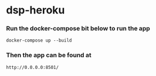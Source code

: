 # dsp-heroku

### Run the docker-compose bit below to run the app
`docker-compose up --build`

### Then the app can be found at
`http://0.0.0.0:8501/`
